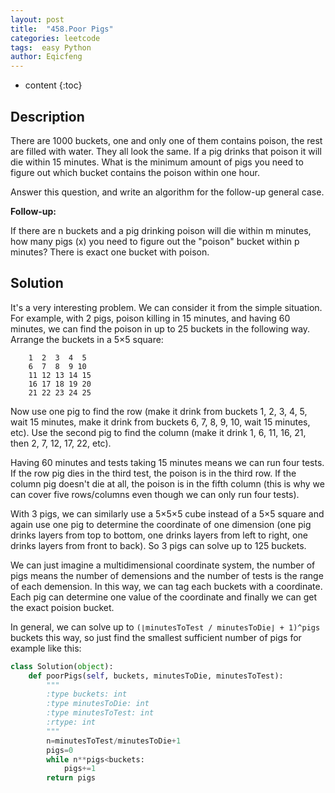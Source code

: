 ```yaml
---
layout: post
title:  "458.Poor Pigs"
categories: leetcode
tags:  easy Python
author: Eqicfeng
---
```


* content
{:toc}

## Description

There are 1000 buckets, one and only one of them contains poison, the rest are filled with water. They all look the same. If a pig drinks that poison it will die within 15 minutes. What is the minimum amount of pigs you need to figure out which bucket contains the poison within one hour.

Answer this question, and write an algorithm for the follow-up general case.

**Follow-up:**

If there are n buckets and a pig drinking poison will die within m minutes, how many pigs (x) you need to figure out the "poison" bucket within p minutes? There is exact one bucket with poison.


## Solution

It's a very interesting problem. We can consider it from the simple situation. For example, with 2 pigs, poison killing in 15 minutes, and having 60 minutes, we can find the poison in up to 25 buckets in the following way. Arrange the buckets in a 5×5 square:

        1  2  3  4  5
        6  7  8  9 10
        11 12 13 14 15
        16 17 18 19 20
        21 22 23 24 25

Now use one pig to find the row (make it drink from buckets 1, 2, 3, 4, 5, wait 15 minutes, make it drink from buckets 6, 7, 8, 9, 10, wait 15 minutes, etc). Use the second pig to find the column (make it drink 1, 6, 11, 16, 21, then 2, 7, 12, 17, 22, etc).

Having 60 minutes and tests taking 15 minutes means we can run four tests. If the row pig dies in the third test, the poison is in the third row. If the column pig doesn't die at all, the poison is in the fifth column (this is why we can cover five rows/columns even though we can only run four tests). 

With 3 pigs, we can similarly use a 5×5×5 cube instead of a 5×5 square and again use one pig to determine the coordinate of one dimension (one pig drinks layers from top to bottom, one drinks layers from left to right, one drinks layers from front to back). So 3 pigs can solve up to 125 buckets.

We can just imagine a multidimensional coordinate system, the number of pigs means the number of demensions and the number of tests is the range of each demension. In this way, we can tag each buckets with a coordinate. Each pig can determine one value of the coordinate and finally we can get the exact poision bucket.

In general, we can solve up to `(⌊minutesToTest / minutesToDie⌋ + 1)^pigs` buckets this way, so just find the smallest sufficient number of pigs for example like this:

```python
class Solution(object):
    def poorPigs(self, buckets, minutesToDie, minutesToTest):
        """
        :type buckets: int
        :type minutesToDie: int
        :type minutesToTest: int
        :rtype: int
        """
        n=minutesToTest/minutesToDie+1
        pigs=0
        while n**pigs<buckets:
            pigs+=1
        return pigs
```
